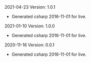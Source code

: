 2021-04-23 Version: 1.0.1
- Generated csharp 2016-11-01 for live.

2021-01-10 Version: 1.0.0
- Generated csharp 2016-11-01 for live.

2020-11-16 Version: 0.0.1
- Generated csharp 2016-11-01 for live.

